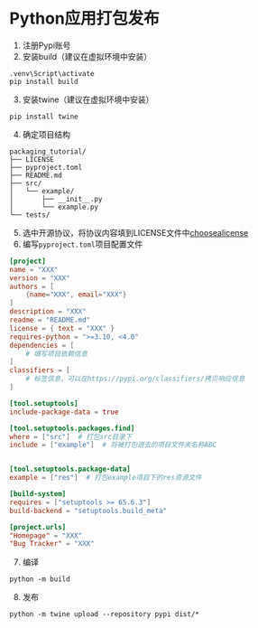 # Python应用打包发布

1. 注册Pypi账号
2. 安装build（建议在虚拟环境中安装）
```shell
.venv\Script\activate
pip install build
```

3. 安装twine（建议在虚拟环境中安装）
```shell
pip install twine
```

4. 确定项目结构
```
packaging_tutorial/
├── LICENSE
├── pyproject.toml
├── README.md
├── src/
│   └── example/
│       ├── __init__.py
│       └── example.py
└── tests/
```

5. 选中开源协议，将协议内容填到LICENSE文件中[choosealicense]([https://choosealicense.com/](https://choosealicense.com/))
6. 编写`pyproject.toml`项目配置文件

```toml
[project]
name = "XXX"
version = "XXX"
authors = [
    {name="XXX", email="XXX"}
]
description = "XXX"
readme = "README.md"
license = { text = "XXX" }
requires-python = ">=3.10, <4.0"
dependencies = [
  	# 填写项目依赖信息
]
classifiers = [
  	# 标签信息，可以在https://pypi.org/classifiers/拷贝响应信息
]

[tool.setuptools]
include-package-data = true

[tool.setuptools.packages.find]
where = ["src"]  # 打包src目录下
include = ["example"]  # 将被打包进去的项目文件夹名称ABC


[tool.setuptools.package-data]
example = ["res"]  # 打包example项目下的res资源文件

[build-system]
requires = ["setuptools >= 65.6.3"]
build-backend = "setuptools.build_meta"

[project.urls]
"Homepage" = "XXX"
"Bug Tracker" = "XXX"
```

7. 编译
```shell
python -m build
```

8. 发布
```shell
python -m twine upload --repository pypi dist/*
```
